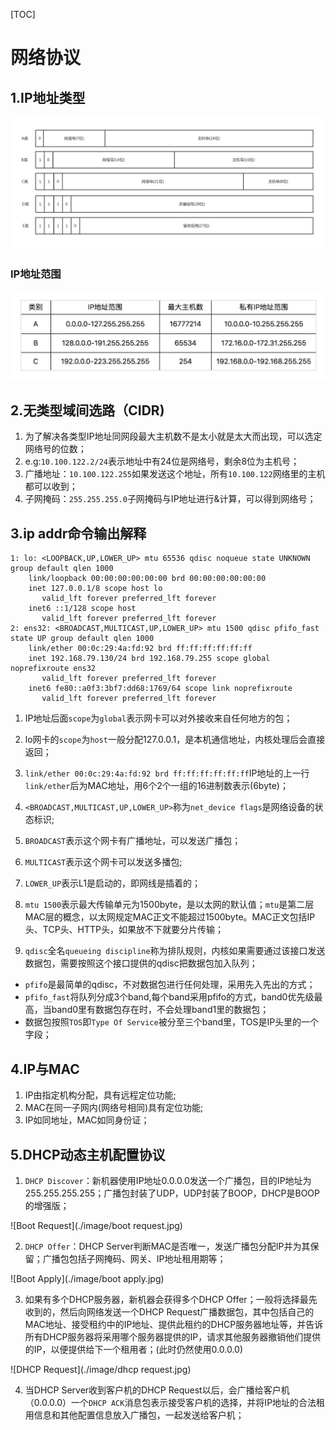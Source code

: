 [TOC]

# 网络协议

## 1.IP地址类型

![class of ip](./image/class_of_ip.jpg)

### IP地址范围

![scope of ip](./image/scope_of_ip.jpg)

## 2.无类型域间选路（CIDR)

1. 为了解决各类型IP地址同网段最大主机数不是太小就是太大而出现，可以选定网络号的位数；
2. e.g:`10.100.122.2/24`表示地址中有24位是网络号，剩余8位为主机号；
3. 广播地址：`10.100.122.255`如果发送这个地址，所有`10.100.122`网络里的主机都可以收到；
4. 子网掩码：`255.255.255.0`子网掩码与IP地址进行&计算，可以得到网络号；

## 3.ip addr命令输出解释

```shell
1: lo: <LOOPBACK,UP,LOWER_UP> mtu 65536 qdisc noqueue state UNKNOWN group default qlen 1000
    link/loopback 00:00:00:00:00:00 brd 00:00:00:00:00:00
    inet 127.0.0.1/8 scope host lo
       valid_lft forever preferred_lft forever
    inet6 ::1/128 scope host 
       valid_lft forever preferred_lft forever
2: ens32: <BROADCAST,MULTICAST,UP,LOWER_UP> mtu 1500 qdisc pfifo_fast state UP group default qlen 1000
    link/ether 00:0c:29:4a:fd:92 brd ff:ff:ff:ff:ff:ff
    inet 192.168.79.130/24 brd 192.168.79.255 scope global noprefixroute ens32
       valid_lft forever preferred_lft forever
    inet6 fe80::a0f3:3bf7:dd68:1769/64 scope link noprefixroute 
       valid_lft forever preferred_lft forever
```

1. IP地址后面`scope`为`global`表示网卡可以对外接收来自任何地方的包；
2. lo网卡的`scope`为`host`一般分配127.0.0.1，是本机通信地址，内核处理后会直接返回；
3. `link/ether 00:0c:29:4a:fd:92 brd ff:ff:ff:ff:ff:ff`IP地址的上一行`link/ether`后为MAC地址，用6个2个一组的16进制数表示(6byte)；
4. `<BROADCAST,MULTICAST,UP,LOWER_UP>`称为`net_device flags`是网络设备的状态标识;

5. `BROADCAST`表示这个网卡有广播地址，可以发送广播包；

6. `MULTICAST`表示这个网卡可以发送多播包;

7. `LOWER_UP`表示L1是启动的，即网线是插着的；

8. `mtu 1500`表示最大传输单元为1500byte，是以太网的默认值；`mtu`是第二层MAC层的概念，以太网规定MAC正文不能超过1500byte。MAC正文包括IP头、TCP头、HTTP头，如果放不下就要分片传输；
9. `qdisc`全名`queueing discipline`称为排队规则，内核如果需要通过该接口发送数据包，需要按照这个接口提供的qdisc把数据包加入队列；

* `pfifo`是最简单的qdisc，不对数据包进行任何处理，采用先入先出的方式；
* `pfifo_fast`将队列分成3个band,每个band采用pfifo的方式，band0优先级最高，当band0里有数据包存在时，不会处理band1里的数据包；
* 数据包按照`TOS`即`Type Of Service`被分至三个band里，TOS是IP头里的一个字段；

## 4.IP与MAC

1. IP由指定机构分配，具有远程定位功能;
2. MAC在同一子网内(网络号相同)具有定位功能;
3. IP如同地址，MAC如同身份证；

## 5.DHCP动态主机配置协议

1. `DHCP Discover`：新机器使用IP地址0.0.0.0发送一个广播包，目的IP地址为255.255.255.255；广播包封装了UDP，UDP封装了BOOP，DHCP是BOOP的增强版；

![Boot Request](./image/boot request.jpg)

2. `DHCP Offer`：DHCP Server判断MAC是否唯一，发送广播包分配IP并为其保留；广播包包括子网掩码、网关、IP地址租用期等；

![Boot Apply](./image/boot apply.jpg)

3. 如果有多个DHCP服务器，新机器会获得多个DHCP Offer；一般将选择最先收到的，然后向网络发送一个DHCP Request广播数据包，其中包括自己的MAC地址、接受租约中的IP地址、提供此租约的DHCP服务器地址等，并告诉所有DHCP服务器将采用哪个服务器提供的IP，请求其他服务器撤销他们提供的IP，以便提供给下一个租用者；(此时仍然使用0.0.0.0)

![DHCP Request](./image/dhcp request.jpg)

4. 当DHCP Server收到客户机的DHCP Request以后，会广播给客户机（0.0.0.0）一个`DHCP ACK`消息包表示接受客户机的选择，并将IP地址的合法租用信息和其他配置信息放入广播包，一起发送给客户机；